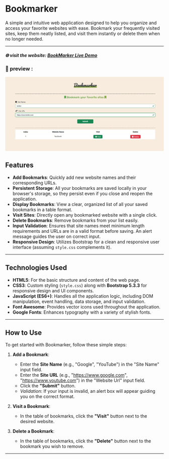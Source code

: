 # Bookmarker

A simple and intuitive web application designed to help you organize and access your favorite websites with ease. Bookmark your frequently visited sites, keep them neatly listed, and visit them instantly or delete them when no longer needed.

---

##### 🌐 visit the website: [BookMarker Live Demo]()

### 🚀 preview :
![BookMarks-page-image](js/Img/Bookmarker-page.png)

## Features

* **Add Bookmarks**: Quickly add new website names and their corresponding URLs.
* **Persistent Storage**: All your bookmarks are saved locally in your browser's storage, so they persist even if you close and reopen the application.
* **Display Bookmarks**: View a clear, organized list of all your saved bookmarks in a table format.
* **Visit Sites**: Directly open any bookmarked website with a single click.
* **Delete Bookmarks**: Remove bookmarks from your list easily.
* **Input Validation**: Ensures that site names meet minimum length requirements and URLs are in a valid format before saving. An alert message guides the user on correct input.
* **Responsive Design**: Utilizes Bootstrap for a clean and responsive user interface (assuming `style.css` complements it).
---

## Technologies Used

* **HTML5**: For the basic structure and content of the web page.
* **CSS3**: Custom styling (`style.css`) along with **Bootstrap 5.3.3** for responsive design and UI components.
* **JavaScript (ES6+)**: Handles all the application logic, including DOM manipulation, event handling, data storage, and input validation.
* **Font Awesome**: Provides vector icons used throughout the application.
* **Google Fonts**: Enhances typography with a variety of stylish fonts.

---

## How to Use
To get started with Bookmarker, follow these simple steps:
1.  **Add a Bookmark**:
    * Enter the **Site Name** (e.g., "Google", "YouTube") in the "Site Name" input field.
    * Enter the **Site URL** (e.g., "https://www.google.com", "https://www.youtube.com") in the "Website Url" input field.
    * Click the **"Submit"** button.
    * *Validation*: If your input is invalid, an alert box will appear guiding you on the correct format.

2.  **Visit a Bookmark**:
    * In the table of bookmarks, click the **"Visit"** button next to the desired website.

3.  **Delete a Bookmark**:
    * In the table of bookmarks, click the **"Delete"** button next to the bookmark you wish to remove.

---

